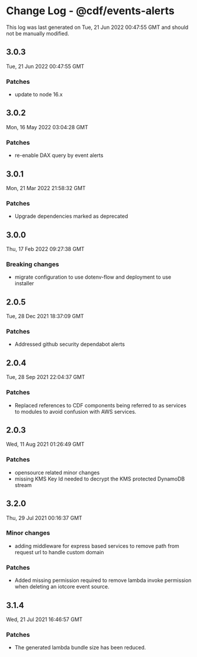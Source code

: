 # Change Log - @cdf/events-alerts

This log was last generated on Tue, 21 Jun 2022 00:47:55 GMT and should not be manually modified.

## 3.0.3

Tue, 21 Jun 2022 00:47:55 GMT

### Patches

- update to node 16.x

## 3.0.2

Mon, 16 May 2022 03:04:28 GMT

### Patches

- re-enable DAX query by event alerts

## 3.0.1

Mon, 21 Mar 2022 21:58:32 GMT

### Patches

- Upgrade dependencies marked as deprecated

## 3.0.0

Thu, 17 Feb 2022 09:27:38 GMT

### Breaking changes

- migrate configuration to use dotenv-flow and deployment to use installer

## 2.0.5

Tue, 28 Dec 2021 18:37:09 GMT

### Patches

- Addressed github security dependabot alerts

## 2.0.4

Tue, 28 Sep 2021 22:04:37 GMT

### Patches

- Replaced references to CDF components being referred to as services to modules to avoid confusion with AWS services.

## 2.0.3

Wed, 11 Aug 2021 01:26:49 GMT

### Patches

- opensource related minor changes
- missing KMS Key Id needed to decrypt the KMS protected DynamoDB stream

## 3.2.0

Thu, 29 Jul 2021 00:16:37 GMT

### Minor changes

- adding middleware for express based services to remove path from request url to handle custom domain

### Patches

- Added missing permission required to remove lambda invoke permission when deleting an iotcore event source.

## 3.1.4

Wed, 21 Jul 2021 16:46:57 GMT

### Patches

- The generated lambda bundle size has been reduced.
